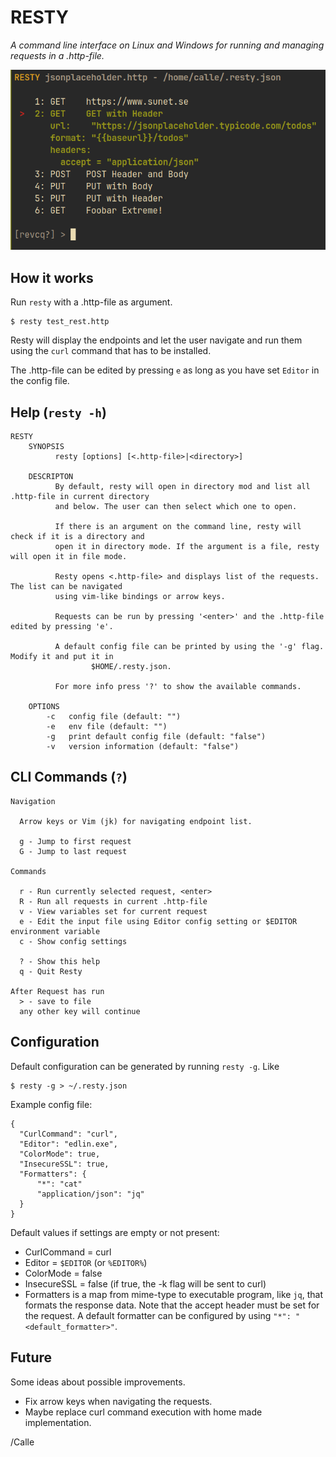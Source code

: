 # RESTY

_A command line interface on Linux and Windows for running and managing requests in a
.http-file._

![Screenshot](cli.png)


## How it works

Run `resty` with a .http-file as argument.

```
$ resty test_rest.http
```

Resty will display the endpoints and let the user navigate and run them
using the `curl` command that has to be installed. 

The .http-file can be edited by pressing `e` as long as you have set
`Editor` in the config file.


## Help (`resty -h`)

```
RESTY
    SYNOPSIS
          resty [options] [<.http-file>|<directory>]

    DESCRIPTON
          By default, resty will open in directory mod and list all .http-file in current directory
          and below. The user can then select which one to open.

          If there is an argument on the command line, resty will check if it is a directory and
          open it in directory mode. If the argument is a file, resty will open it in file mode.

          Resty opens <.http-file> and displays list of the requests. The list can be navigated
          using vim-like bindings or arrow keys.

          Requests can be run by pressing '<enter>' and the .http-file edited by pressing 'e'.

          A default config file can be printed by using the '-g' flag. Modify it and put it in
                  $HOME/.resty.json.

          For more info press '?' to show the available commands.

    OPTIONS
        -c   config file (default: "")
        -e   env file (default: "")
        -g   print default config file (default: "false")
        -v   version information (default: "false")
```


## CLI Commands (`?`)
```
Navigation

  Arrow keys or Vim (jk) for navigating endpoint list.

  g - Jump to first request
  G - Jump to last request

Commands

  r - Run currently selected request, <enter>
  R - Run all requests in current .http-file
  v - View variables set for current request
  e - Edit the input file using Editor config setting or $EDITOR environment variable
  c - Show config settings

  ? - Show this help
  q - Quit Resty

After Request has run
  > - save to file
  any other key will continue
```


## Configuration

Default configuration can be generated by running `resty -g`. Like
```
$ resty -g > ~/.resty.json
```

Example config file:
```
{
  "CurlCommand": "curl",
  "Editor": "edlin.exe",
  "ColorMode": true,
  "InsecureSSL": true,
  "Formatters": {
      "*": "cat"
      "application/json": "jq"
  }
}
```

Default values if settings are empty or not present:
- CurlCommand = curl
- Editor = `$EDITOR` (or `%EDITOR%`)
- ColorMode = false
- InsecureSSL = false (if true, the -k flag will be sent to curl)
- Formatters is a map from mime-type to executable program, like `jq`,
  that formats the response data. Note that the accept header must be
  set for the request. A default formatter can be configured by using
  `"*": "<default_formatter>"`.


## Future

Some ideas about possible improvements.

- Fix arrow keys when navigating the requests.
- Maybe replace curl command execution with home made implementation.

/Calle

